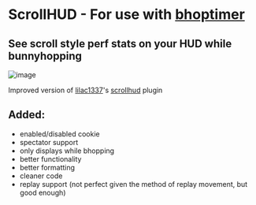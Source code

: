 # ScrollHUD - For use with [bhoptimer](https://github.com/shavitush/bhoptimer)
## See scroll style perf stats on your HUD while bunnyhopping
![image](https://github.com/user-attachments/assets/36178f10-be99-4ba9-b8bf-f3ebe3cfe9b6)

Improved version of [lilac1337](https://github.com/lilac1337)'s [scrollhud](https://github.com/lilac1337/sourcemod-plugins/blob/main/scrollhud.sp) plugin

## Added:
 - enabled/disabled cookie
 - spectator support
 - only displays while bhopping
 - better functionality
 - better formatting
 - cleaner code
 - replay support (not perfect given the method of replay movement, but good enough)
